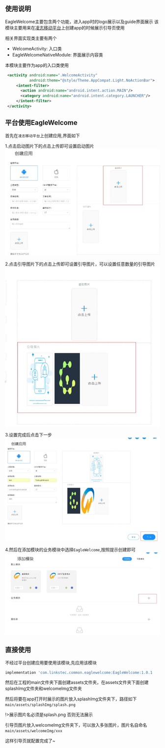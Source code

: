 ## 使用说明

EagleWelcome主要包含两个功能，进入app时的logo展示以及guide界面展示
该模块主要用来在[凌志移动平台](http://192.168.32.37:8082/dist/#/app/list)上创建app的时候展示引导页使用

相关界面实现类主要有两个

- WelcomeActivity:  入口类
- EagleWelcomeNativeModule:   界面展示内容类

本模块主要作为app的入口类使用

```xml
 <activity android:name=".WelcomeActivity" 
           android:theme="@style/Theme.AppCompat.Light.NoActionBar">
     <intent-filter>
       <action android:name="android.intent.action.MAIN"/>
       <category android:name="android.intent.category.LAUNCHER"/>
     </intent-filter>
 </activity>
``` 

## 平台使用EagleWelcome

首先在`凌志移动平台`上创建应用,界面如下

1.点击启动图片下的点击上传即可设置启动图片
![](usage_files/1.jpg)


2.点击引导图片下的点击上传即可设置引导图片，可以设置任意数量的引导图片
![](usage_files/2.jpg)


3.设置完成后点击下一步
![](usage_files/3.jpg)

4.然后在添加模块的业务模块中选择`EagleWelcome`,按照提示创建即可
![](usage_files/4.jpg)
 
 
## 直接使用

不经过平台创建应用要使用该模块,先应用该模块

```groovy
implementation 'com.linkstec.common.eaglewelcome:EagleWelcome:1.0.1
```

然后在工程的main文件夹下面创建assets文件夹，在assets文件夹下面创建splashImg文件夹和welcomeImg文件夹

然后将要在app打开时展示的图片放入splashImg文件夹下，路径如下
`main/assets/splashImg/splash.png`

!>展示图片名必须是splash.png 否则无法展示

引导页图片放入welcomeImg文件夹下，可以放入多张图片，图片名自命名
`main/assets/welcomeImg/xxx`

这样引导页就配置完成了~
